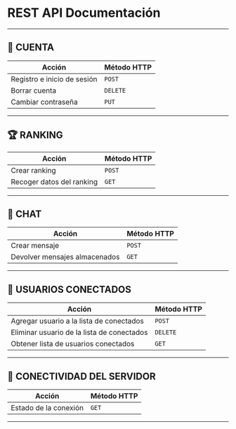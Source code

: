 # REST API Documentación

---

## 🚀 CUENTA
| **Acción**                  | **Método HTTP** |
|-----------------------------|-----------------|
| Registro e inicio de sesión | `POST`          |
| Borrar cuenta            | `DELETE`        |
| Cambiar contraseña        | `PUT`           |

---

## 🏆 RANKING
| **Acción**                  | **Método HTTP** |
|-----------------------------|-----------------|
| Crear ranking             | `POST`          |
| Recoger datos del ranking | `GET`           |

---

## 💬 CHAT
| **Acción**                  | **Método HTTP** |
|-----------------------------|-----------------|
| Crear mensaje            | `POST`          |
| Devolver mensajes almacenados | `GET`       |

---

## 👥 USUARIOS CONECTADOS
| **Acción**                  | **Método HTTP** |
|-----------------------------|-----------------|
| Agregar usuario a la lista de conectados | `POST`    |
| Eliminar usuario de la lista de conectados | `DELETE`  |
| Obtener lista de usuarios conectados | `GET`       |

---

## 📡 CONECTIVIDAD DEL SERVIDOR
| **Acción**                  | **Método HTTP** |
|-----------------------------|-----------------|
| Estado de la conexión     | `GET`           |

---
